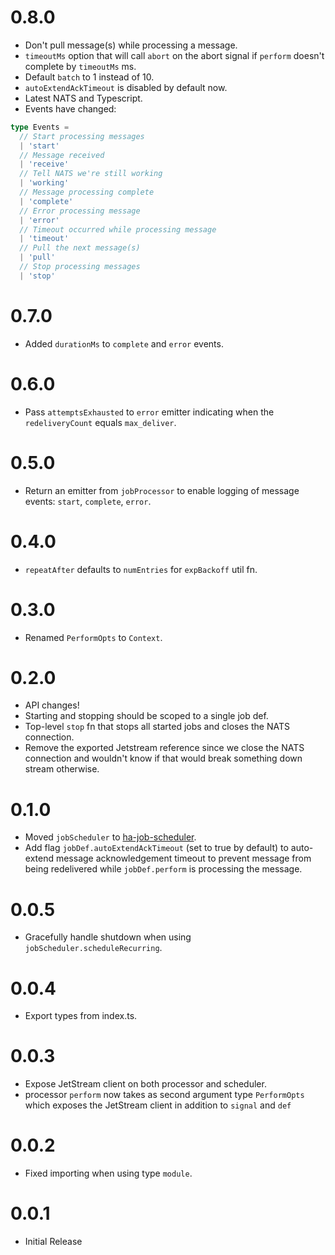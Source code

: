 # 0.8.0

* Don't pull message(s) while processing a message.
* `timeoutMs` option that will call `abort` on the abort signal if `perform` doesn't complete by
`timeoutMs` ms.
* Default `batch` to 1 instead of 10.
* `autoExtendAckTimeout` is disabled by default now.
* Latest NATS and Typescript.
* Events have changed: 
```ts
type Events =
  // Start processing messages
  | 'start'
  // Message received
  | 'receive'
  // Tell NATS we're still working
  | 'working'
  // Message processing complete
  | 'complete'
  // Error processing message
  | 'error'
  // Timeout occurred while processing message
  | 'timeout'
  // Pull the next message(s)
  | 'pull'
  // Stop processing messages
  | 'stop'
```

# 0.7.0

* Added `durationMs` to `complete` and `error` events.

# 0.6.0

* Pass `attemptsExhausted` to `error` emitter indicating when the `redeliveryCount` equals `max_deliver`.

# 0.5.0

* Return an emitter from `jobProcessor` to enable logging of message events: `start`, `complete`, `error`.

# 0.4.0

* `repeatAfter` defaults to `numEntries` for `expBackoff` util fn.

# 0.3.0

* Renamed `PerformOpts` to `Context`.

# 0.2.0

* API changes!
* Starting and stopping should be scoped to a single job def.
* Top-level `stop` fn that stops all started jobs and closes the NATS connection.
* Remove the exported Jetstream reference since we close the NATS connection and wouldn't know if that would break something down stream otherwise.

# 0.1.0

* Moved `jobScheduler` to [ha-job-scheduler](https://www.npmjs.com/package/ha-job-scheduler).
* Add flag `jobDef.autoExtendAckTimeout` (set to true by default) to auto-extend message acknowledgement timeout
  to prevent message from being redelivered while `jobDef.perform` is processing the message.

# 0.0.5

* Gracefully handle shutdown when using `jobScheduler.scheduleRecurring`.

# 0.0.4

* Export types from index.ts.

# 0.0.3

* Expose JetStream client on both processor and scheduler.
* processor `perform` now takes as second argument type `PerformOpts` which exposes the JetStream client in addition to `signal` and `def`

# 0.0.2

* Fixed importing when using type `module`.

# 0.0.1

* Initial Release
